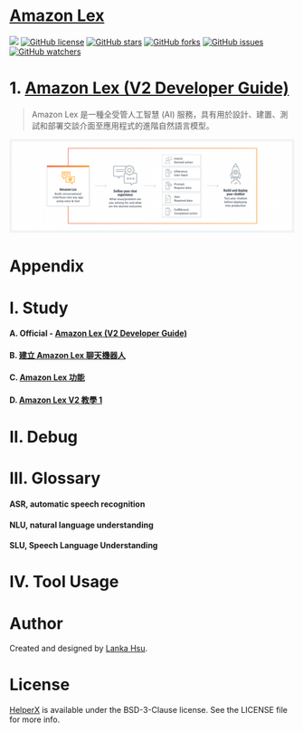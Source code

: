 # [Amazon Lex](https://aws.amazon.com/tw/lex/)
[![](https://img.shields.io/badge/Powered%20by-lankahsu%20-brightgreen.svg)](https://github.com/lankahsu520/HelperX)
[![GitHub license][license-image]][license-url]
[![GitHub stars][stars-image]][stars-url]
[![GitHub forks][forks-image]][forks-url]
[![GitHub issues][issues-image]][issues-image]
[![GitHub watchers][watchers-image]][watchers-image]

[license-image]: https://img.shields.io/github/license/lankahsu520/HelperX.svg
[license-url]: https://github.com/lankahsu520/HelperX/blob/master/LICENSE
[stars-image]: https://img.shields.io/github/stars/lankahsu520/HelperX.svg
[stars-url]: https://github.com/lankahsu520/HelperX/stargazers
[forks-image]: https://img.shields.io/github/forks/lankahsu520/HelperX.svg
[forks-url]: https://github.com/lankahsu520/HelperX/network
[issues-image]: https://img.shields.io/github/issues/lankahsu520/HelperX.svg
[issues-url]: https://github.com/lankahsu520/HelperX/issues
[watchers-image]: https://img.shields.io/github/watchers/lankahsu520/HelperX.svg
[watchers-url]: https://github.com/lankahsu520/HelperX/watchers

# 1. [Amazon Lex (V2 Developer Guide)](https://docs.aws.amazon.com/lexv2/latest/dg/what-is.html)

> Amazon Lex 是一種全受管人工智慧 (AI) 服務，具有用於設計、建置、測試和部署交談介面至應用程式的進階自然語言模型。

![Amazon Lex](./images/product-page-diagram_Amazon-Lex.4227debf7110b1f16add010b55be881aa37fbd7b.png)



# Appendix

# I. Study

#### A. Official - [Amazon Lex (V2 Developer Guide)](https://docs.aws.amazon.com/lexv2/latest/dg/what-is.html)

#### B. [建立 Amazon Lex 聊天機器人](https://vocus.cc/article/62247106fd89780001cb0b48)

#### C. [Amazon Lex 功能](https://aws.amazon.com/tw/lex/features/)

#### D. [Amazon Lex V2 教學 1](https://aprilyang.home.blog/2022/05/14/lex-jeopardy-bot-1/)

# II. Debug

# III. Glossary

#### ASR, automatic speech recognition

#### NLU, natural language understanding

#### SLU, Speech Language Understanding

# IV. Tool Usage


# Author

Created and designed by [Lanka Hsu](lankahsu@gmail.com).

# License

[HelperX](https://github.com/lankahsu520/HelperX) is available under the BSD-3-Clause license. See the LICENSE file for more info.
